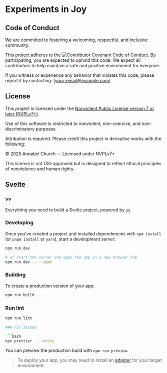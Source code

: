 # Experiments in Joy

## Code of Conduct

We are committed to fostering a welcoming, respectful, and inclusive community.

This project adheres to the [![Contributor Covenant Code of Conduct](https://img.shields.io/badge/Contributor%20Covenant-2.1-4baaaa.svg)](code_of_conduct.md).
By participating, you are expected to uphold this code. We expect all contributors to help maintain a safe and positive environment for everyone.

If you witness or experience any behavior that violates this code, please report it by contacting: [your-email@example.com]

## License

This project is licensed under the [Nonviolent Public License version 7 or later (NVPLv7+)](https://thufie.lain.haus/NPL.html).

Use of this software is restricted to nonviolent, non-coercive, and non-discriminatory purposes.

Attribution is required. Please credit this project in derivative works with the following:

© 2025 Annabel Church — Licensed under NVPLv7+

This license is not OSI-approved but is designed to reflect ethical principles of nonviolence and human rights.

## Svelte

### sv

Everything you need to build a Svelte project, powered by [`sv`](https://github.com/sveltejs/cli).

### Developing

Once you've created a project and installed dependencies with `npm install` (or `pnpm install` or `yarn`), start a development server:

```bash
npm run dev

# or start the server and open the app in a new browser tab
npm run dev -- --open
```

### Building

To create a production version of your app:

```bash
npm run build
```

### Run lint

````bash
npm run lint

### Fix issues

```bash
npx prettier . --write
````

You can preview the production build with `npm run preview`.

> To deploy your app, you may need to install an [adapter](https://svelte.dev/docs/kit/adapters) for your target environment.
